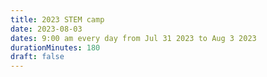```yaml
---
title: 2023 STEM camp
date: 2023-08-03
dates: 9:00 am every day from Jul 31 2023 to Aug 3 2023
durationMinutes: 180
draft: false
---
```

